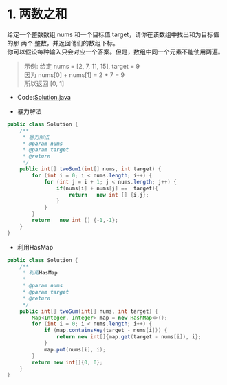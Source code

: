 # 1. 两数之和
给定一个整数数组 nums 和一个目标值 target，请你在该数组中找出和为目标值的那 两个 整数，并返回他们的数组下标。   
你可以假设每种输入只会对应一个答案。但是，数组中同一个元素不能使用两遍。
>示例:
>给定 nums = [2, 7, 11, 15], target = 9   
>因为 nums[0] + nums[1] = 2 + 7 = 9   
>所以返回 [0, 1]
 
* Code:[Solution.java](src\main\java\problems\two_sum\Solution.java)
   
* 暴力解法
```java
public class Solution {
    /**
     * 暴力解法
     * @param nums
     * @param target
     * @return
     */
    public int[] twoSum1(int[] nums, int target) {
        for (int i = 0; i < nums.length; i++) {
            for (int j = i + 1; j < nums.length; j++) {
                if(nums[i] + nums[j] ==  target){
                    return   new int [] {i,j};
                }
            }
        }
        return   new int [] {-1,-1};
    }
}
```
* 利用HasMap
```java
public class Solution {
    /**
     * 利用HasMap
     *
     * @param nums
     * @param target
     * @return
     */
    public int[] twoSum(int[] nums, int target) {
        Map<Integer, Integer> map = new HashMap<>();
        for (int i = 0; i < nums.length; i++) {
            if (map.containsKey(target - nums[i])) {
                return new int[]{map.get(target - nums[i]), i};
            }
            map.put(nums[i], i);
        }
        return new int[]{0, 0};
    }
}
```